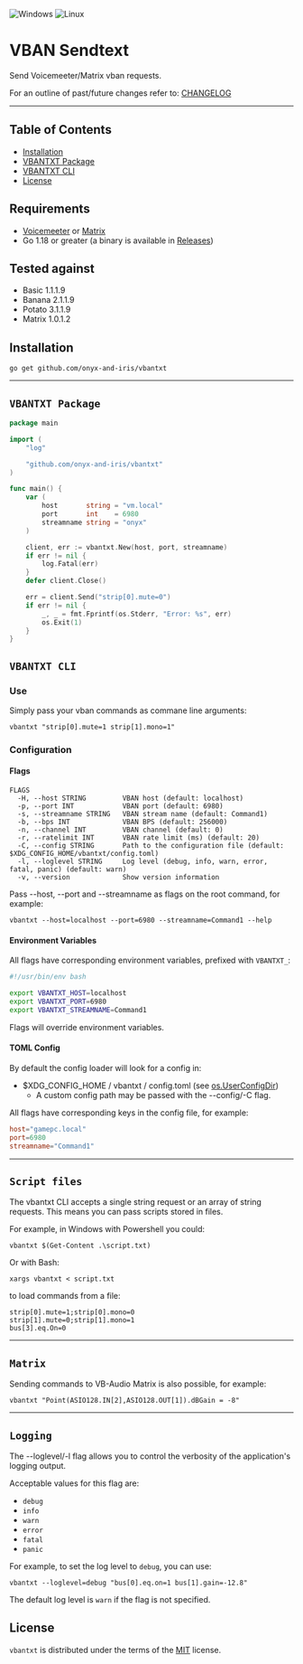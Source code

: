 ![Windows](https://img.shields.io/badge/Windows-0078D6?style=for-the-badge&logo=windows&logoColor=white)
![Linux](https://img.shields.io/badge/Linux-FCC624?style=for-the-badge&logo=linux&logoColor=black)

# VBAN Sendtext

Send Voicemeeter/Matrix vban requests.

For an outline of past/future changes refer to: [CHANGELOG](CHANGELOG.md)

---

## Table of Contents

- [Installation](#installation)
- [VBANTXT Package](#vbantxt-package)
- [VBANTXT CLI](#vbantxt-cli)
- [License](#license)

## Requirements

-   [Voicemeeter](https://voicemeeter.com/) or [Matrix](https://vb-audio.com/Matrix/)
-   Go 1.18 or greater (a binary is available in [Releases](https://github.com/onyx-and-iris/vbantxt/releases))

## Tested against

-   Basic 1.1.1.9
-   Banana 2.1.1.9
-   Potato 3.1.1.9
-   Matrix 1.0.1.2


## Installation

```console
go get github.com/onyx-and-iris/vbantxt
```

---

## `VBANTXT Package`

```go
package main

import (
	"log"

	"github.com/onyx-and-iris/vbantxt"
)

func main() {
	var (
		host       string = "vm.local"
		port       int    = 6980
		streamname string = "onyx"
	)

	client, err := vbantxt.New(host, port, streamname)
	if err != nil {
		log.Fatal(err)
	}
	defer client.Close()

	err = client.Send("strip[0].mute=0")
	if err != nil {
		_, _ = fmt.Fprintf(os.Stderr, "Error: %s", err)
		os.Exit(1)
	}
}
```

## `VBANTXT CLI`

### Use

Simply pass your vban commands as commane line arguments:

```console
vbantxt "strip[0].mute=1 strip[1].mono=1"
```

### Configuration

#### Flags

```console
FLAGS
  -H, --host STRING         VBAN host (default: localhost)
  -p, --port INT            VBAN port (default: 6980)
  -s, --streamname STRING   VBAN stream name (default: Command1)
  -b, --bps INT             VBAN BPS (default: 256000)
  -n, --channel INT         VBAN channel (default: 0)
  -r, --ratelimit INT       VBAN rate limit (ms) (default: 20)
  -C, --config STRING       Path to the configuration file (default: $XDG_CONFIG_HOME/vbantxt/config.toml)
  -l, --loglevel STRING     Log level (debug, info, warn, error, fatal, panic) (default: warn)
  -v, --version             Show version information
```

Pass --host, --port and --streamname as flags on the root command, for example:

```console
vbantxt --host=localhost --port=6980 --streamname=Command1 --help
```

#### Environment Variables

All flags have corresponding environment variables, prefixed with `VBANTXT_`:

```bash
#!/usr/bin/env bash

export VBANTXT_HOST=localhost
export VBANTXT_PORT=6980
export VBANTXT_STREAMNAME=Command1
```

Flags will override environment variables.

#### TOML Config

By default the config loader will look for a config in:

-	$XDG_CONFIG_HOME / vbantxt / config.toml (see [os.UserConfigDir](https://pkg.go.dev/os#UserConfigDir))
	-	A custom config path may be passed with the --config/-C flag.

All flags have corresponding keys in the config file, for example:

```toml
host="gamepc.local"
port=6980
streamname="Command1"
```

---

## `Script files`

The vbantxt CLI accepts a single string request or an array of string requests. This means you can pass scripts stored in files.

For example, in Windows with Powershell you could:

```console
vbantxt $(Get-Content .\script.txt)
```

Or with Bash:

```console
xargs vbantxt < script.txt
```

to load commands from a file:

```
strip[0].mute=1;strip[0].mono=0
strip[1].mute=0;strip[1].mono=1
bus[3].eq.On=0
```

---

## `Matrix`

Sending commands to VB-Audio Matrix is also possible, for example:

```console
vbantxt "Point(ASIO128.IN[2],ASIO128.OUT[1]).dBGain = -8"
```

---

## `Logging`

The --loglevel/-l flag allows you to control the verbosity of the application's logging output. 

Acceptable values for this flag are:

- `debug`
- `info`
- `warn`
- `error`
- `fatal`
- `panic`

For example, to set the log level to `debug`, you can use:

```console
vbantxt --loglevel=debug "bus[0].eq.on=1 bus[1].gain=-12.8"
```

The default log level is `warn` if the flag is not specified.


## License

`vbantxt` is distributed under the terms of the [MIT](https://spdx.org/licenses/MIT.html) license.

